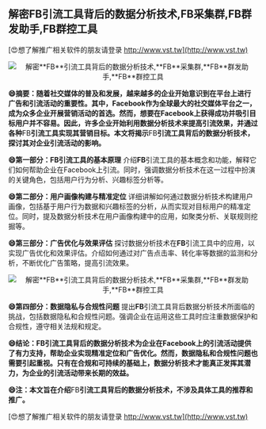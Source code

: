 ## **解密**FB**引流工具背后的数据分析技术,**FB**采集群,**FB**群发助手,**FB**群控工具**

[😍想了解推广相关软件的朋友请登录 http://www.vst.tw](http://www.vst.tw)

 <center><img src="https://vst.tw/MP4/tuiguang/png/3.png" alt="解密**FB**引流工具背后的数据分析技术,**FB**采集群,**FB**群发助手,**FB**群控工具"></center>

**😄摘要：随着社交媒体的普及和发展，越来越多的企业开始意识到在平台上进行广告和引流活动的重要性。其中，Facebook作为全球最大的社交媒体平台之一，成为众多企业开展营销活动的首选。然而，想要在Facebook上获得成功并吸引目标用户并不容易。因此，许多企业开始利用数据分析技术来提高引流效果，并通过各种**FB**引流工具实现其营销目标。本文将揭示**FB**引流工具背后的数据分析技术，探讨其对企业引流活动的影响。**

**😄第一部分：**FB**引流工具的基本原理**
介绍**FB**引流工具的基本概念和功能，解释它们如何帮助企业在Facebook上引流。同时，强调数据分析技术在这一过程中扮演的关键角色，包括用户行为分析、兴趣标签分析等。

**😄第二部分：用户画像构建与精准定位**
详细讲解如何通过数据分析技术构建用户画像，包括基于用户行为数据和兴趣标签的分析，从而实现对目标用户的精准定位。同时，提及数据分析技术在用户画像构建中的应用，如聚类分析、关联规则挖掘等。

**😄第三部分：广告优化与效果评估**
探讨数据分析技术在**FB**引流工具中的应用，以实现广告优化和效果评估。介绍如何通过对广告点击率、转化率等数据的监测和分析，不断优化广告策略，提高引流效果。

 <center><img src="https://vst.tw/MP4/tuiguang/png/5.png" alt="解密**FB**引流工具背后的数据分析技术,**FB**采集群,**FB**群发助手,**FB**群控工具"></center>

**😄第四部分：数据隐私与合规性问题**
提出**FB**引流工具背后数据分析技术所面临的挑战，包括数据隐私和合规性问题。强调企业在运用这些工具时应注重数据保护和合规性，遵守相关法规和规定。

**😄结论：**FB**引流工具背后的数据分析技术为企业在Facebook上的引流活动提供了有力支持，帮助企业实现精准定位和广告优化。然而，数据隐私和合规性问题也需要引起重视。只有在合规和可持续的基础上，数据分析技术才能真正发挥其潜力，为企业的引流活动带来长期的效益。**

**😄注：本文旨在介绍**FB**引流工具背后的数据分析技术，不涉及具体工具的推荐和推广。**

[😍想了解推广相关软件的朋友请登录 http://www.vst.tw](http://www.vst.tw)



